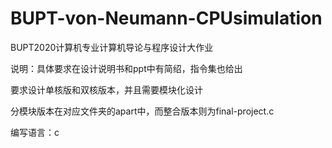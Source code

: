 # BUPT-von-Neumann-CPUsimulation
BUPT2020计算机专业计算机导论与程序设计大作业

说明：具体要求在设计说明书和ppt中有简绍，指令集也给出

要求设计单核版和双核版本，并且需要模块化设计

分模块版本在对应文件夹的apart中，而整合版本则为final-project.c

编写语言：c
